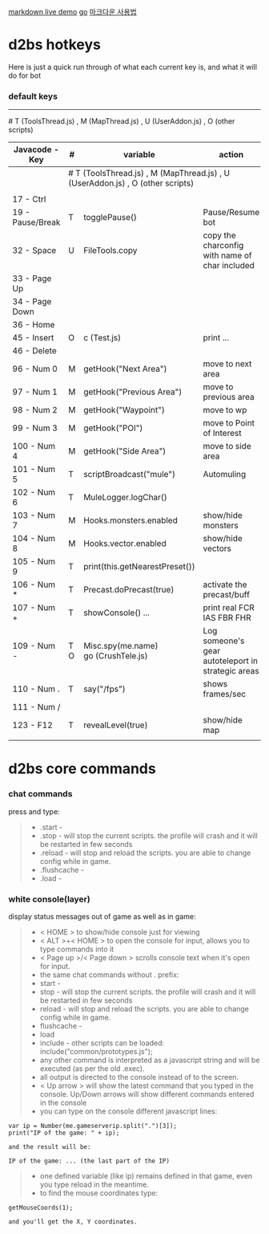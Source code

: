 [1]: https://markdown-here.com/livedemo.html
[markdown live demo][1] [go](https://markdown-here.com/livedemo.html) [마크다운 사용법](https://dooray.com/htmls/guides/markdown_ko_KR.html)

# d2bs hotkeys

Here is just a quick run through of what each current key is, and what it will do for bot

### default keys

---
\# T (ToolsThread.js) , M (MapThread.js) , U (UserAddon.js) , O (other scripts)

| __Javacode - Key__ | # | __variable__ | __action__ |
|---|---|---|---|
| <td colspan=3> \# T (ToolsThread.js) , M (MapThread.js) , U (UserAddon.js) , O (other scripts)
|   |   |   |   |
| 17 - Ctrl |   |   |   |
| 19 - Pause/Break  | T | togglePause() | Pause/Resume bot |
| 32 - Space | U | FileTools.copy | copy the charconfig with name of char included |
| 33 - Page Up |   |   |   |
| 34 - Page Down |   |   |   |
| 36 - Home |   |   |   |
| 45 - Insert | O | c (Test.js) | print ... |
| 46 - Delete |   |   |   |
| 96 - Num 0 | M | getHook("Next Area") | move to next area |
| 97 - Num 1 | M | getHook("Previous Area") | move to previous area |
| 98 - Num 2 | M | getHook("Waypoint") | move to wp |
| 99 - Num 3 | M | getHook("POI") | move to Point of Interest |
| 100 - Num 4 | M | getHook("Side Area") | move to side area |
| 101 - Num 5 | T | scriptBroadcast("mule") | Automuling |
| 102 - Num 6 | T | MuleLogger.logChar() |   |
| 103 - Num 7 | M | Hooks.monsters.enabled | show/hide monsters |
| 104 - Num 8 | M | Hooks.vector.enabled | show/hide vectors |
| 105 - Num 9 | T | print(this.getNearestPreset()) |   |
| 106 - Num * | T | Precast.doPrecast(true) | activate the precast/buff |
| 107 - Num + | T | showConsole() ... | print real FCR IAS FBR FHR |
| 109 - Num - | T <br/> O | Misc.spy(me.name) <br/> go (CrushTele.js) | Log someone's gear <br/> autoteleport in strategic areas |
| 110 - Num . | T | say("/fps") | shows frames/sec |
| 111 - Num / |   |   |   |
| 123 - F12  | T | revealLevel(true) | show/hide map |
|   |   |   |   |

# d2bs core commands

### chat commands

press and type:

> * .start -
> * .stop - will stop the current scripts. the profile will crash and it will be restarted in few seconds
> * .reload - will stop and reload the scripts. you are able to change config while in game.
> * .flushcache -
> * .load -

### white console(layer)

display status messages out of game as well as in game:

> * < HOME > to show/hide console just for viewing
> * < ALT >+< HOME > to open the console for input, allows you to type commands into it
> * < Page up >/< Page down > scrolls console text when it's open for input.
> * the same chat commands without . prefix:
> * start -
> * stop - will stop the current scripts. the profile will crash and it will be restarted in few seconds
> * reload - will stop and reload the scripts. you are able to change config while in game.
> * flushcache -
> * load
> * include - other scripts can be loaded: include("common/prototypes.js");
> * any other command is interpreted as a javascript string and will be executed (as per the old .exec).
> * all output is directed to the console instead of to the screen.
> * < Up arrow > will show the latest command that you typed in the console. Up/Down arrows will show different commands entered in the console
> * you can type on the console different javascript lines:

    var ip = Number(me.gameserverip.split(".")[3]);
    print("IP of the game: " + ip);

``` and the result will be: ```

    IP of the game: ... (the last part of the IP)

> * one defined variable (like ip) remains defined in that game, even you type reload in the meantime.
> * to find the mouse coordinates type:

    getMouseCoords(1);

``` and you'll get the X, Y coordinates. ```

